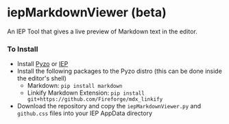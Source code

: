 iepMarkdownViewer (beta)
=================

An IEP Tool that gives a live preview of Markdown text in the editor.

### To Install
- Install [Pyzo](http://www.pyzo.org) or [IEP](http://www.iep-project.org/)
- Install the following packages to the Pyzo distro (this can be done inside the editor's shell)
  * Markdown: `pip install markdown` 
  * Linkify Markdown Extension: `pip install git+https://github.com/Fireforge/mdx_linkify`
- Download the repository and copy the `iepMarkdownViewer.py` and `github.css` files into your IEP AppData directory
